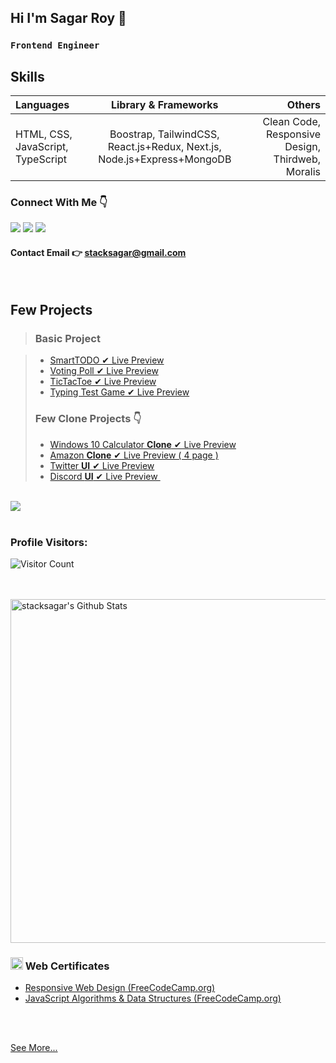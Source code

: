 ## Hi I'm Sagar Roy 👋

### `Frontend Engineer`

## Skills

| Languages                         |                          Library & Frameworks                           |                                           Others |
| :-------------------------------- | :---------------------------------------------------------------------: | -----------------------------------------------: |
| HTML, CSS, JavaScript, TypeScript | Boostrap, TailwindCSS, React.js+Redux, Next.js, Node.js+Express+MongoDB | Clean Code, Responsive Design, Thirdweb, Moralis |


### Connect With Me 👇

[![](https://img.shields.io/badge/%20-Linkedin-blue?color=blue&labelColor=blue&logo=linkedin&logoColor=white)](https://www.linkedin.com/in/stacksagar "@stacksagar linkedin profile") [![](https://img.shields.io/badge/%20-Twitter-blue?color=blue&labelColor=blue&logo=twitter&logoColor=white)](https://www.twitter.com/stacksagar "@stacksagar twitter profile") [![](https://img.shields.io/badge/%20-Facebook-blue?color=blue&labelColor=blue&logo=facebook&logoColor=white)](https://www.facebook.com/stacksagar "@stacksagar facebook profile")

#### Contact Email 👉 <a href="mailto:stacksagar@gmail.com">stacksagar@gmail.com</a>

<br />

## Few Projects
<!-- 
> ### Favorite
>
> - <a href="https://stackportal.vercel.app"> Stack Portal ✔ Live Preview </a>
> - <a href="https://stacksagar.github.io/stackshop"> StackShop eCommerce ✔ Live Preview </a>
> - <a href="https://stacksagar.github.io/stacksocial"> Social Media ✔ Live Preview </a> -->
>
> ### Basic Project

> - <a href="https://stacksagar.github.io/smart-todo"> SmartTODO ✔ Live Preview </a>
> - <a href="https://stacksagar.github.io/smart-poll"> Voting Poll ✔ Live Preview </a>
> - <a href="https://stacksagar.github.io/tic-tac-toe"> TicTacToe ✔ Live Preview </a>
> - <a href="https://stacksagar.github.io/typing-test"> Typing Test Game ✔ Live Preview </a>
>
> ### Few Clone Projects 👇
>
> - <a href="https://stacksagar.github.io/windows10-calculator-clone"> Windows 10 Calculator **Clone** ✔ Live Preview </a>
> - <a href="https://stacksagar.github.io/amazon-clone"> Amazon **Clone** ✔ Live Preview ( 4 page ) </a>
> - <a href="https://stacksagar.github.io/twitter-ui"> Twitter **UI** ✔ Live Preview </a>
> - <a href="https://stacksagar.github.io/discord-clone"> Discord **UI** ✔ Live Preview </a>` `

 <br/>

<a href="https://github.com/stacksagar">
  <img align="center" src="https://github-readme-stats.vercel.app/api/top-langs/?username=stacksagar&theme=light&hide_langs_below=1" />
</a>

<br />
<br />

### Profile Visitors:
![Visitor Count](https://profile-counter.glitch.me/stacksagar/count.svg)

<br />
<br />

<img width="550" alt="stacksagar's Github Stats"  src="https://github-readme-stats.vercel.app/api?username=stacksagar&show_icons=true"/>

### <img src="https://png.pngtree.com/png-clipart/20190614/original/pngtree-certificate-icon-png-image_3715104.jpg" width="20" /> Web Certificates

- <a href="https://www.freecodecamp.org/certification/stacksagar/responsive-web-design">Responsive Web Design (FreeCodeCamp.org) </a>
- <a href="https://www.freecodecamp.org/certification/stacksagar/javascript-algorithms-and-data-structures">JavaScript Algorithms & Data Structures (FreeCodeCamp.org) </a>

<br />
<br />

<a href="https://stacksagar.netlify.app"> See More... </a>
